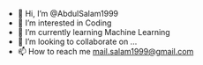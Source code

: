 - 👋 Hi, I’m @AbdulSalam1999
- 👀 I’m interested in Coding
- 🌱 I’m currently learning Machine Learning
- 💞️ I’m looking to collaborate on ...
- 📫 How to reach me mail.salam1999@gmail.com

<!---
AbdulSalam1999/AbdulSalam1999 is a ✨ special ✨ repository because its `README.md` (this file) appears on your GitHub profile.
You can click the Preview link to take a look at your changes.
--->
